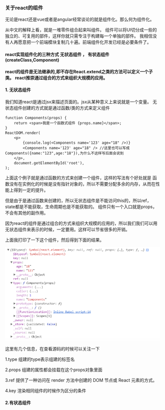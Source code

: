 ### 关于react的组件

无论是react还是vue或者是angular经常谈论的就是组件化。那么何为组件化。

从中文的解释上看，就是一堆零件组合起来叫组件。
组件可以将UI切分成一些的独立的、可复用的部件，这样你就只需专注于构建每一个单独的部件。
我相信没有人再愿意把一个前端模块复制几十遍。前端组件化开发已经是必要条件了。

#### react实现组件化的三种方式   无状态组件 ， 有状态组件(createClass,Component)

__react的组件是无法继承的,即不存在React.extend之类的方法可以定义一个子类。__
__react推崇通过组合的方式来组织大规模的应用。__

#### 1. 无状态组件

我们知道react是通过jsx来描述页面的。jsx从某种意义上来说就是一个变量。
无状态组件创建的方式就是通过函数/类的方式来定义组件

```
function Components(props) {
	return <span>我是一个函数式组件 {props.name}</span>;
}
ReactDOM.render(
	<p>
		{console.log(<Components name='123' age="18" />)}
		<Components name='123' age="18" /> //这里也可以写成Components({name:"123",age:"18"}),为什么不这样写后面会说到  
	</p>,	
	document.getElementById('root'),
);
```

上面这个例子就是通过函数的方式来创建一个组件，这样的写法有个好处就是
函数没有在实例化的时候是没有指针对象的，所以不需要分配多余的内存，从而在性能上得到一定的提升。

但是由于是通过函数来创建的，所以无状态组件是不能访问this的，所以ref，state都是不能获取，生命周期也是不能获取的。
组件只有一个入口就是props，不会有其他的副作用。

因为react的组件是通过组合的方式来组织大规模的应用的，所以我们我们可以用无状态组件来表示的时候，一定要用。这样可以节省很多的开销。

上面我打印了一下这个组件，然后得到下面的结果。

![打印组件信息](../../images/component.png)

这里有几个信息，在查看源码的时候可以关注一下

1.type 组建的type表示组建的标签名

2.props 组建的属性都会挂载在这个props对象里面

3.ref 提供了一种访问在 render 方法中创建的 DOM 节点或 React 元素的方式。

4.key 渲染相同组件的时候作为区分的条件


#### 2.有状态组件



